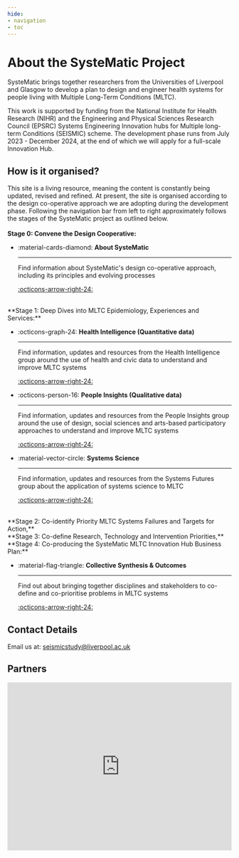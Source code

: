 ```yaml
---
hide:
- navigation
- toc
---
```


# About the SysteMatic Project
SysteMatic brings together researchers from the Universities of Liverpool and Glasgow to develop a plan to design and engineer health systems for people living with Multiple Long-Term Conditions (MLTC). 

This work is supported by funding from the National Institute for Health Research (NIHR) and the Engineering and Physical Sciences Research Council (EPSRC) Systems Engineering Innovation hubs for Multiple long-term Conditions (SEISMIC) scheme. The development phase runs from July 2023 - December 2024, at the end of which we will apply for a full-scale Innovation Hub.
## How is it organised?
This site is a living resource, meaning the content is constantly being updated, revised and refined. At present, the site is organised according to the design co-operative approach we are adopting during the development phase. Following the navigation bar from left to right approximately follows the stages of the SysteMatic project as outlined below.
<br>
<br>
**Stage 0: Convene the Design Cooperative:** 
<div class="grid cards" markdown>
  
-  :material-cards-diamond: __About SysteMatic__

    ---
    
    Find information about SysteMatic's design co-operative approach, including its principles and evolving processes

    [:octicons-arrow-right-24:](about.md)

</div>
<br>
**Stage 1: Deep Dives into MLTC Epidemiology, Experiences and Services:**
<div class="grid cards" markdown>
  
-  :octicons-graph-24: __Health Intelligence (Quantitative data)__

    ---
  
    Find information, updates and resources from the Health Intelligence group around the use of health and civic data to understand and improve MLTC systems 

    [:octicons-arrow-right-24:](health-intelligence/health-intelligence-overview.md)

-  :octicons-person-16: __People Insights (Qualitative data)__

    ---
  
    Find information, updates and resources from the People Insights group around the use of design, social sciences and arts-based participatory approaches to understand and improve MLTC systems 

    [:octicons-arrow-right-24:](people-insight/people-insight-overview.md)
    
-  :material-vector-circle: __Systems Science__

    ---

    Find information, updates and resources from the Systems Futures group about the application of systems science to MLTC

    [:octicons-arrow-right-24:](systems-science/systems-science-overview.md)

</div>
<br>
**Stage 2: Co-identify Priority MLTC Systems Failures and Targets for Action,**<br>
**Stage 3: Co-define Research, Technology and Intervention Priorities,**<br>
**Stage 4: Co-producing the SysteMatic MLTC Innovation Hub Business Plan:**
<div class="grid cards" markdown>

-  :material-flag-triangle: __Collective Synthesis & Outcomes__

    ---

    Find out about bringing together disciplines and stakeholders to co-define and co-prioritise problems in MLTC systems

    [:octicons-arrow-right-24:](collective-outcomes/collective-outcomes-overview.md)
  
</div>

## Contact Details
Email us at: [seismicstudy@liverpool.ac.uk](mailto:seismicstudy@liverpool.ac.uk)

## Partners
<style>
  .google-maps {
    position: relative;
    padding-bottom: 75%; // This is the aspect ratio
    height: 0;
    overflow: hidden;
  }
  .google-maps iframe {
    position: absolute;
    top: 0;
    left: 0;
    width: 100% !important;
    height: 100% !important;
  }
</style>

<div class="google-maps">
  <iframe 
    src="https://www.google.com/maps/d/embed?mid=189hH45pFC-zdAhbBRfCuy4WHiiLAT2M&ehbc=2E312F&noprof=1"
    width="600" 
    height="450" 
    frameborder="0" 
    style="border:0;" 
    allowfullscreen=""
    loading="lazy"
  ></iframe>
</div>
